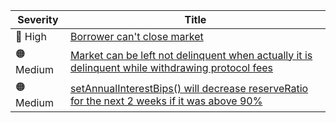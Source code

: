| Severity          | Title  |
| --------          | -----  |
| :red_circle: High | [Borrower can't close market](https://github.com/code-423n4/2023-10-wildcat-findings/issues/34) |
| :orange_circle: Medium | [Market can be left not delinquent when actually it is delinquent while withdrawing protocol fees](https://github.com/code-423n4/2023-10-wildcat-findings/issues/36) |
| :orange_circle: Medium | [setAnnualInterestBips() will decrease reserveRatio for the next 2 weeks if it was above 90%](https://github.com/code-423n4/2023-10-wildcat-findings/issues/732) |
